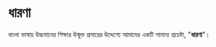 # ধারণা
বাংলা ভাষায় উচ্চমানের শিক্ষার উন্মুক্ত প্রসারের উদ্দেশ্যে আমাদের একটি সামান্য প্রচেষ্টা, "**ধারণা**"।
